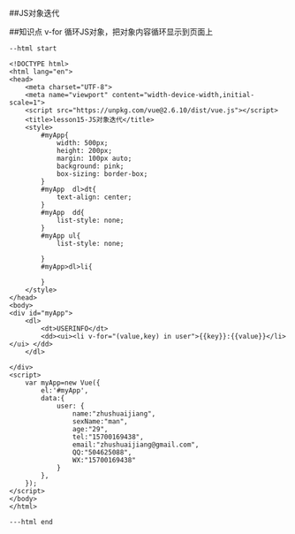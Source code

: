 ##JS对象迭代

##知识点
    v-for
    循环JS对象，把对象内容循环显示到页面上

    --html start

    <!DOCTYPE html>
    <html lang="en">
    <head>
        <meta charset="UTF-8">
        <meta name="viewport" content="width-device-width,initial-scale=1">
        <script src="https://unpkg.com/vue@2.6.10/dist/vue.js"></script>
        <title>lesson15-JS对象迭代</title>
        <style>
            #myApp{
                width: 500px;
                height: 200px;
                margin: 100px auto;
                background: pink;
                box-sizing: border-box;
            }
            #myApp  dl>dt{
                text-align: center;
            }
            #myApp  dd{
                list-style: none;
            }
            #myApp ul{
                list-style: none;

            }
            #myApp>dl>li{

            }
        </style>
    </head>
    <body>
    <div id="myApp">
        <dl>
            <dt>USERINFO</dt>
            <dd><ui><li v-for="(value,key) in user">{{key}}:{{value}}</li></ui> </dd>
        </dl>

    </div>
    <script>
        var myApp=new Vue({
            el:'#myApp',
            data:{
                user: {
                    name:"zhushuaijiang",
                    sexName:"man",
                    age:"29",
                    tel:"15700169438",
                    email:"zhushuaijiang@gmail.com",
                    QQ:"504625088",
                    WX:"15700169438"
                }
            },
        });
    </script>
    </body>
    </html>

    ---html end
